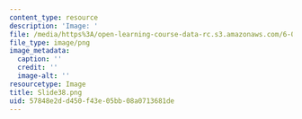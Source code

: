 ```yaml
---
content_type: resource
description: 'Image: '
file: /media/https%3A/open-learning-course-data-rc.s3.amazonaws.com/6-004-computation-structures-spring-2017/57848e2dd450f43e05bb08a0713681de_Slide38.png
file_type: image/png
image_metadata:
  caption: ''
  credit: ''
  image-alt: ''
resourcetype: Image
title: Slide38.png
uid: 57848e2d-d450-f43e-05bb-08a0713681de
---
```

